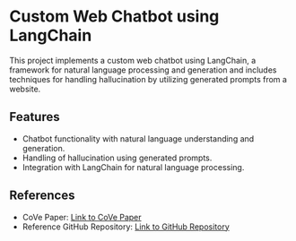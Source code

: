 # Custom Web Chatbot using LangChain
This project implements a custom web chatbot using LangChain, a framework for natural language processing and generation and includes techniques for handling hallucination by utilizing generated prompts from a website.

## Features
- Chatbot functionality with natural language understanding and generation.
- Handling of hallucination using generated prompts.
- Integration with LangChain for natural language processing.

## References
- CoVe Paper: [Link to CoVe Paper](https://arxiv.org/abs/your-langchain-paper-id)
- Reference GitHub Repository: [Link to GitHub Repository](https://github.com/ritun16/chain-of-verification)
